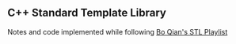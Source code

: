 ## C++ Standard Template Library
Notes and code implemented while following [Bo Qian's STL Playlist](https://www.youtube.com/playlist?list=PL5jc9xFGsL8G3y3ywuFSvOuNm3GjBwdkb)
